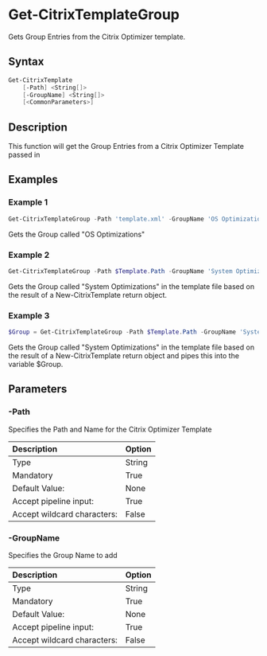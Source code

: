 # Get-CitrixTemplateGroup

Gets Group Entries from the Citrix Optimizer template.

## Syntax

```PowerShell
Get-CitrixTemplate
    [-Path] <String[]>
    [-GroupName] <String[]>
    [<CommonParameters>]
```
## Description

This function will get the Group Entries from a Citrix Optimizer Template passed in

## Examples

### Example 1

```PowerShell
Get-CitrixTemplateGroup -Path 'template.xml' -GroupName 'OS Optimizations'
```

Gets the Group called "OS Optimizations"

### Example 2

```PowerShell
Get-CitrixTemplateGroup -Path $Template.Path -GroupName 'System Optimizations' 
```

Gets the Group called "System Optimizations" in the template file based on the result of a New-CitrixTemplate return object.
 
 ### Example 3

```PowerShell
$Group = Get-CitrixTemplateGroup -Path $Template.Path -GroupName 'System Optimizations' 
```

Gets the Group called "System Optimizations" in the template file based on the result of a New-CitrixTemplate return object and pipes this into the variable $Group.

## Parameters

### -Path

Specifies the Path and Name for the Citrix Optimizer Template

| Description | Option |
|:---|:---|
| Type    | String |
| Mandatory    | True |
| Default Value: | None |
| Accept pipeline input: | True |
| Accept wildcard characters: | False |

### -GroupName

Specifies the Group Name to add

| Description | Option |
|:---|:---|
| Type    | String |
| Mandatory    | True |
| Default Value: | None |
| Accept pipeline input: | True |
| Accept wildcard characters: | False |
